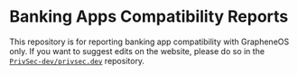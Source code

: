 # Banking Apps Compatibility Reports

This repository is for reporting banking app compatibility with GrapheneOS only. If you want to suggest edits on the website, please do so in the [`PrivSec-dev/privsec.dev`](https://github.com/PrivSec-dev/privsec.dev) repository.
